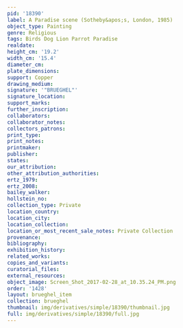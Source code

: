 ```yaml
---
pid: '18390'
label: A Paradise scene (Sotheby&apos;s, London, 1985)
object_type: Painting
genre: Religious
tags: Birds Dog Lion Parrot Paradise
realdate: 
height_cm: '19.2'
width_cm: '15.4'
diameter_cm: 
plate_dimensions: 
support: Copper
drawing_medium: 
signature: '"BRUEGHEL"'
signature_location: 
support_marks: 
further_inscription: 
collaborators: 
collaborator_notes: 
collectors_patrons: 
print_type: 
print_notes: 
printmaker: 
publisher: 
states: 
our_attribution: 
other_attribution_authorities: 
ertz_1979: 
ertz_2008: 
bailey_walker: 
hollstein_no: 
collection_type: Private
location_country: 
location_city: 
location_collection: 
location_or_most_recent_sale_notes: Private Collection
provenance: 
bibliography: 
exhibition_history: 
related_works: 
copies_and_variants: 
curatorial_files: 
external_resources: 
object_image: Screen_Shot_2017-02-28_at_10.35.24_PM.png
order: '1428'
layout: brueghel_item
collection: brueghel
thumbnail: img/derivatives/simple/18390/thumbnail.jpg
full: img/derivatives/simple/18390/full.jpg
---
```

